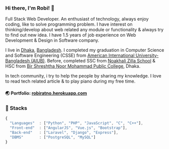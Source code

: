 ### Hi there, I'm Robi! 👋

Full Stack Web Developer. An enthusiast of technology, always enjoy coding, like to solve programming problem. I have interest on thinking/develop about web related any module or functionality & always try to find out new idea. I have 1.5 years of job experience on Web Development & Design in Software company.
					
I live in [Dhaka](https://en.wikipedia.org/wiki/Dhaka), [Bangladesh](https://en.wikipedia.org/wiki/Bangladesh). I completed my graduation in Computer Science and Software Engineering (CSSE) from [American International University-Bangladesh (AIUB)](https://en.wikipedia.org/wiki/American_International_University-Bangladesh). Before, completed SSC from [Noakhali Zilla School](https://en.wikipedia.org/wiki/Noakhali_Zilla_School) & HSC from [Bir Shreshtha Noor Mohammad Public College](https://en.wikipedia.org/wiki/Bir_Shreshtha_Noor_Mohammad_Public_College), Dhaka. 
       
In tech community, i try to help the people by sharing my knowledge. I love to read tech related article & to play piano during my free time.   

#### :earth_asia: Portfolio:  [robiratno.herokuapp.com](http://robiratno.herokuapp.com)

### :rocket: Stacks

```js
{
  "Languages"  : ["Python", "PHP", "JavaScript", "C", "C++"],
  "Front-end"  : ["AngularJS", "Vue.js", "Bootstrap"],
  "Back-end"   : ["Laravel", "Django", "Express"],
  "DBMS"       : ["PostgreSQL", "MySQL"]
}
```

<!--
**robiratnomazumder/robiratnomazumder** is a ✨ _special_ ✨ repository because its `README.md` (this file) appears on your GitHub profile.

Here are some ideas to get you started:

- 🔭 I’m currently working on ...
- 🌱 I’m currently learning ...
- 👯 I’m looking to collaborate on ...
- 🤔 I’m looking for help with ...
- 💬 Ask me about ...
- 📫 How to reach me: ...
- 😄 Pronouns: ...
- ⚡ Fun fact: ...
-->
